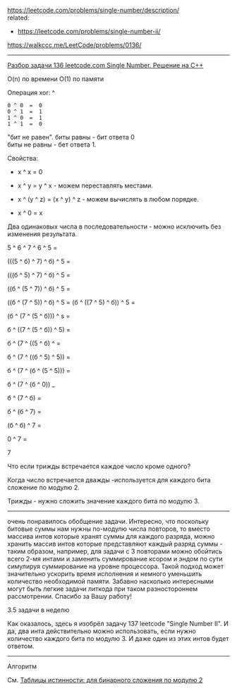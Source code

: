 https://leetcode.com/problems/single-number/description/  
related:  
- https://leetcode.com/problems/single-number-ii/

https://walkccc.me/LeetCode/problems/0136/

_____

[Разбор задачи 136 leetcode.com Single Number. Решение на C++](https://www.youtube.com/watch?v=ZCmUnoLmL-0)

O(n) по времени O(1) по памяти 

 Операция xor: ^

    0 ^ 0  =  0  
    0 ^ 1  =  1  
    1 ^ 0  =  1  
    1 ^ 1  =  0  

 "бит не равен". биты равны - бит ответа 0  
 биты не равны - бет ответа 1. 

 Свойства: 

- х ^ х = 0

- х ^ у = у ^ х - можем переставлять местами.

- х ^ (у ^ z) = (х ^ у) ^ z - можем вычислять в любом порядке.

- x ^ 0 = x

Два одинаковых числа в последовательности - можно исключить без изменения результата.

5 ^ 6 ^ 7 ^ 6 ^ 5 =

(((5 ^ б) ^ 7) ^ б) ^ 5  =

(((б ^ 5) ^ 7) ^ б) ^ 5  =

((б ^ (5 ^ 7)) ^ б) ^ 5  =

((б ^ (7 ^ 5)) ^ б) ^ 5  =
(б ^ ((7 ^ 5) ^ б)) ^ 5  =

(б ^ (7 ^ (5 ^ б))) ^ s =

б ^ ((7 ^ (5 ^ б)) ^ 5) =

б ^ (7 ^ ((5 ^ б) ^ =

б ^ (7 ^ ((б ^ 5) ^ 5)) =

б ^ (7 ^ (б ^ (5 ^ 5))) =

б ^ (7 ^ (б ^ 0)) _

б ^ (7 ^ б) =

б ^ (б ^ 7) =

(б ^ б) ^ 7 =

0 ^ 7 =

7

Что если трижды встречается каждое число кроме одного? 

Когда число встречается дважды -используется для каждого бита сложение по модулю 2. 

Трижды - нужно сложить значение каждого бита по модулю 3. 

____

очень понравилось обобщение задачи. Интересно, что поскольку битовые суммы нам нужны по-модулю числа повторов, то вместо массива интов которые хранят суммы для каждого разряда, можно хранить массив интов которые представляют каждый разряд суммы - таким образом, например, для задачи с 3 повторами можно обойтись всего 2-мя интами и заменить суммирование ксором и эндом по сути симулируя суммирование на уровне процессора. Такой подход может значительно ускорить время исполнения и немного уменьшить количество необходимой памяти. Забавно насколько интересными могут быть легкие задачи литкода при таком разностороннем рассмотрении. Спасибо за Вашу работу!

3.5 задачи в неделю

Как оказалось, здесь я изобрёл задачу 137 leetcode "Single Number II". И да, два инта действительно можно использовать, если нужно количество каждого бита по модулю 3. И даже один из этих интов будет ответом.

_____

Алгоритм

См. 
[Таблицы истинности: для бинарного сложения по модулю 2](https://ru.wikipedia.org/wiki/%D0%98%D1%81%D0%BA%D0%BB%D1%8E%D1%87%D0%B0%D1%8E%D1%89%D0%B5%D0%B5_%C2%AB%D0%B8%D0%BB%D0%B8%C2%BB)
